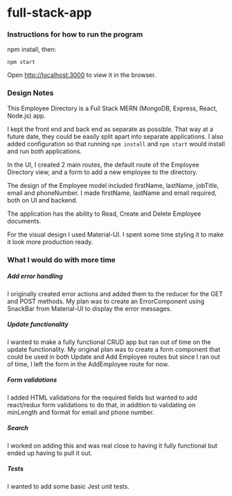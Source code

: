 # full-stack-app


### Instructions for how to run the program

npm install, then:

`npm start`

Open [http://localhost:3000](http://localhost:3000) to view it in the browser.

### Design Notes

This Employee Directory is a Full Stack MERN (MongoDB, Express, React, Node.js) app.

I kept the front end and back end as separate as possible. That way at a future date, they could be easily split apart into separate applications. I also added configuration so that running `npm install` and `npm start` would install and run both applications.

In the UI, I created 2 main routes, the default route of the Employee Directory view, and a form to add a new employee to the directory.

The design of the Employee model included firstName, lastName, jobTitle, email and phoneNumber. I made firstName, lastName and email required, both on UI and backend.

The application has the ability to Read, Create and Delete Employee documents.

For the visual design I used Material-UI. I spent some time styling it to make it look more production ready.

### What I would do with more time

##### Add error handling
I originally created error actions and added them to the reducer for the GET and POST methods. My plan was to create an ErrorComponent using SnackBar from Material-UI to display the error messages.

##### Update functionality
I wanted to make a fully functional CRUD app but ran out of time on the update functionality. My original plan was to create a form component that could be used in both Update and Add Employee routes but since I ran out of time, I left the form in the AddEmployee route for now.

##### Form validations
I added HTML validations for the required fields but wanted to add react/redux form validations to do that, in addition to validating on minLength and format for email and phone number.

##### Search
I worked on adding this and was real close to having it fully functional but ended up having to pull it out. 

##### Tests
I wanted to add some basic Jest unit tests.
 
